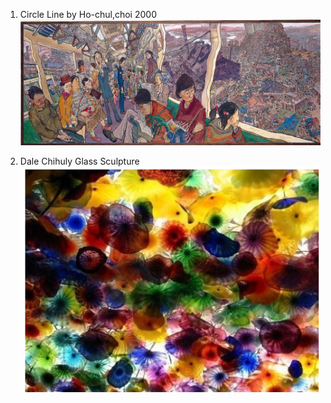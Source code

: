 

1. Circle Line by Ho-chul,choi 2000
![line2](../project_images/maincover.jpg?raw=true "Example Image")

2. Dale Chihuly Glass Sculpture
![line02](../project_images/cover02.png?raw=true "Example Image")





